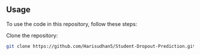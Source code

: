 ## Usage

To use the code in this repository, follow these steps:

Clone the repository:

   ```bash
   git clone https://github.com/Harisudhan5/Student-Dropout-Prediction.git
